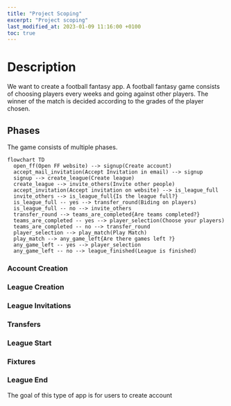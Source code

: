 ```yaml
---
title: "Project Scoping"
excerpt: "Project scoping"
last_modified_at: 2023-01-09 11:16:00 +0100
toc: true
---
```

# Description
We want to create a football fantasy app.
A football fantasy game consists of choosing players every weeks and going against other players. The winner of the match is decided according to the grades of the player chosen.

## Phases
The game consists of multiple phases.

```mermaid
flowchart TD
  open_ff(Open FF website) --> signup(Create account)
  accept_mail_invitation(Accept Invitation in email) --> signup
  signup --> create_league(Create league)
  create_league --> invite_others(Invite other people)
  accept_invitation(Accept invitation on website) --> is_league_full
  invite_others --> is_league_full{Is the league full?}
  is_league_full -- yes --> transfer_round(Biding on players)
  is_league_full -- no --> invite_others
  transfer_round --> teams_are_completed{Are teams completed?}
  teams_are_completed -- yes --> player_selection(Choose your players)
  teams_are_completed -- no --> transfer_round
  player_selection --> play_match(Play Match)
  play_match --> any_game_left{Are there games left ?}
  any_game_left -- yes --> player_selection
  any_game_left -- no --> league_finished(League is finished)
```

### Account Creation
### League Creation
### League Invitations
### Transfers
### League Start
### Fixtures
### League End

The goal of this type of app is for users to create account
